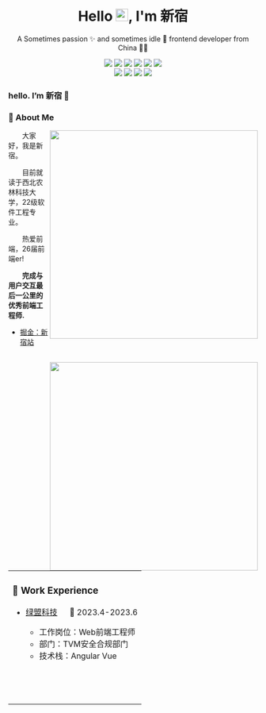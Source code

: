 <p align="center">
  <h1 height="200px" align="center">
   Hello <img src="https://cdn.jsdelivr.net/gh/MaleWeb/picture/images/techblog/hi.gif" width="25">, I'm  新宿
  </h1>
   <p align="center">A Sometimes passion ✨ and sometimes idle 🥋 frontend developer from China 👨‍💻</p>
</p>

<!-- 
  技术栈标签, 小标签来自: https://shields.io/
  1. shields 链接格式: https://img.shields.io/badge/-{标签文本}-{标签背景色}?style={标签类型}&logo={标签前面 Logo}&logoColor={Logo 颜色}
  2. shields 可选 Logo 列表参考: https://github.com/simple-icons/simple-icons/blob/develop/slugs.md
-->
<div align="center">
  <img src="https://img.shields.io/badge/-JavaScript-f6da1c?style=flat&logo=javascript&logoColor=white">
  <img src="https://img.shields.io/badge/-TypeScript-2b6dbf?style=flat&logo=typescript&logoColor=white">
  <img src="https://img.shields.io/badge/-React-00b4ce?style=flat&logo=react&logoColor=white">
  <img src="https://img.shields.io/badge/-Node.js-3C873A?style=flat&logo=Node.js&logoColor=white">
  <img src="https://img.shields.io/badge/-Less-bf608e?style=flat&logo=less&logoColor=white">
  <img src="https://img.shields.io/badge/-Sass-b37feb?style=flat&logo=sass&logoColor=white">

</div>
<div align="center">
  <img src="https://img.shields.io/badge/-Git-ee462c?style=flat&logo=git&logoColor=white">
  <img src="https://img.shields.io/badge/-Github-black?style=flat&logo=github">
  <img src="https://img.shields.io/badge/-Webpack-%232C3A42?style=flat-square&logo=webpack">
  <img src="https://img.shields.io/badge/-ESLint-%234B32C3?style=flat-square&logo=eslint">
</div>


### hello. I’m 新宿  👋




</td></tr>

<tr>
<td>
<table>
<tr><td>

<!-- About me 关于我 -->

  
### 🏢 Work Experience


  
- [绿盟科技](https://120.79.217.107/) &emsp; 📌 2023.4-2023.6
  
  - 工作岗位：Web前端工程师
  - 部门：TVM安全合规部门
  - 技术栈：Angular  Vue



</td>
</tr>

<tr>
  
  <td valign="top">

<br>



<br>



<br>


</td>
</tr>

### 🤺 About Me
 <a><img align="right" width="420" src="https://github-readme-stats.vercel.app/api?username=nnjjjcc&bg_color=30,e96443,904e95&title_color=fff&text_color=fff&hide_border=true" /></a>

<p>&emsp;&emsp;大家好，我是新宿。</p>

<p>&emsp;&emsp;目前就读于西北农林科技大学，22级软件工程专业。</p>

<p>&emsp;&emsp;热爱前端，26届前端er!</p>

<p><strong>&emsp;&emsp;完成与用户交互最后一公里的优秀前端工程师.</strong></p>

 - <a href="https://juejin.cn/user/2670049637961533">掘金：新宿站 </a>
 
\
<img align="right" width="420" src="https://github-readme-stats.vercel.app/api/top-langs/?username=nnjjjcc&layout=compact&bg_color=30,e96443,904e95&title_color=fff&text_color=fff&hide_border=true" />

